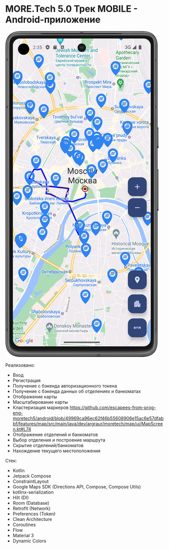 # MORE.Tech 5.0 Трек MOBILE - Android-приложение

![Screenshot](https://github.com/escapees-from-prog-eng-moretech5/android/blob/master/Screenshot_20231015_053605.png?raw=true)

Реализовано:
* Вход
* Регистрация
* Получение с бэкенда авторизационного токена
* Получение с бэкенда данных об отделениях и банкоматах
* Отображение карты
* Масштабирование карты
* Кластеризация маркеров https://github.com/escapees-from-prog-eng-moretech5/android/blob/49969ca96ec62f46b55608906e15ac6e57dfabbf/features/map/src/main/java/dev/argraur/moretech/map/ui/MapScreen.kt#L74
* Отображение отделений и банкоматов
* Выбор отделения и построение маршрута
* Скрытие отделений/банкоматов
* Нахождение текущего местоположения

Стек:
* Kotlin
* Jetpack Compose
* ConstraintLayout
* Google Maps SDK (Directions API, Compose, Compose Utils)
* kotlinx-serialization
* Hilt (DI)
* Room (Database)
* Retrofit (Network)
* Preferences (Token)
* Clean Architecture
* Coroutines
* Flow
* Material 3
* Dynamic Colors
